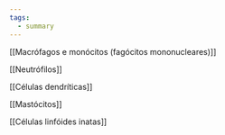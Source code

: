 ```yaml
---
tags:
  - summary
---
```

[[Macrófagos e monócitos (fagócitos mononucleares)]]

[[Neutrófilos]]

[[Células dendríticas]]

[[Mastócitos]]

[[Células linfóides inatas]]

